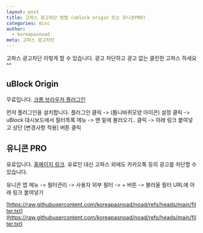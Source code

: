 ```yaml
---
layout: post
title: 고파스 광고차단 방법 (ublock origin 또는 유니콘PRO)
categories: misc
author:
  - koreapasnoad
meta: 고파스 광고차단
---
```

고파스 광고차단 이렇게 할 수 있습니다. 광고 차단하고 광고 없는 클린한 고파스 하세요 ^^

## uBlock Origin

무료입니다. [크롬 브라우저 플러그인](https://chromewebstore.google.com/detail/cjpalhdlnbpafiamejdnhcphjbkeiagm?utm_source=item-share-cb)

먼저 플러그인을 설치합니다. 플러그인 클릭 -> (톱니바퀴모양 아이콘) 설정 클릭 -> uBlock 대시보드에서 필터목록 메뉴 -> 맨 밑에 불러오기.. 클릭 -> 아래 링크 붙여넣고 상단 \[변경사항 적용\] 버튼 클릭

## 유니콘 PRO

유료입니다. [홈페이지 링크](https://getunicorn.app/ko). 유료인 대신 고파스 외에도 카카오톡 등의 광고를 차단할 수 있습니다.

유니콘 앱 메뉴 -> 필터관리 -> 사용자 외부 필터 -> + 버튼 -> 불러올 필터 URL에 아래 링크 붙여넣기

[https://raw.githubusercontent.com/koreapasnoad/noad/refs/heads/main/filter.txt](https://raw.githubusercontent.com/koreapasnoad/noad/refs/heads/main/filter.txt)